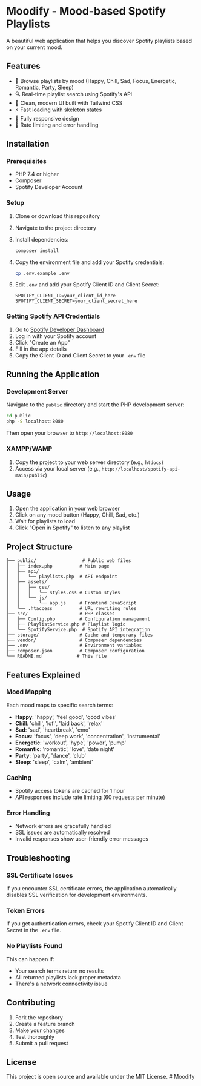 # Moodify - Mood-based Spotify Playlists

A beautiful web application that helps you discover Spotify playlists based on your current mood.

## Features

- 🎵 Browse playlists by mood (Happy, Chill, Sad, Focus, Energetic, Romantic, Party, Sleep)
- 🔍 Real-time playlist search using Spotify's API
- 🎨 Clean, modern UI built with Tailwind CSS
- ⚡ Fast loading with skeleton states
- 📱 Fully responsive design
- 🔄 Rate limiting and error handling

## Installation

### Prerequisites

- PHP 7.4 or higher
- Composer
- Spotify Developer Account

### Setup

1. Clone or download this repository
2. Navigate to the project directory
3. Install dependencies:
   ```bash
   composer install
   ```

4. Copy the environment file and add your Spotify credentials:
   ```bash
   cp .env.example .env
   ```
   
5. Edit `.env` and add your Spotify Client ID and Client Secret:
   ```env
   SPOTIFY_CLIENT_ID=your_client_id_here
   SPOTIFY_CLIENT_SECRET=your_client_secret_here
   ```

### Getting Spotify API Credentials

1. Go to [Spotify Developer Dashboard](https://developer.spotify.com/dashboard)
2. Log in with your Spotify account
3. Click "Create an App"
4. Fill in the app details
5. Copy the Client ID and Client Secret to your `.env` file

## Running the Application

### Development Server

Navigate to the `public` directory and start the PHP development server:

```bash
cd public
php -S localhost:8080
```

Then open your browser to `http://localhost:8080`

### XAMPP/WAMP

1. Copy the project to your web server directory (e.g., `htdocs`)
2. Access via your local server (e.g., `http://localhost/spotify-api-main/public`)

## Usage

1. Open the application in your web browser
2. Click on any mood button (Happy, Chill, Sad, etc.)
3. Wait for playlists to load
4. Click "Open in Spotify" to listen to any playlist

## Project Structure

```
├── public/                 # Public web files
│   ├── index.php          # Main page
│   ├── api/
│   │   └── playlists.php  # API endpoint
│   ├── assets/
│   │   ├── css/
│   │   │   └── styles.css # Custom styles
│   │   └── js/
│   │       └── app.js     # Frontend JavaScript
│   └── .htaccess          # URL rewriting rules
├── src/                   # PHP classes
│   ├── Config.php         # Configuration management
│   ├── PlaylistService.php # Playlist logic
│   └── SpotifyService.php  # Spotify API integration
├── storage/               # Cache and temporary files
├── vendor/                # Composer dependencies
├── .env                   # Environment variables
├── composer.json          # Composer configuration
└── README.md             # This file
```

## Features Explained

### Mood Mapping
Each mood maps to specific search terms:
- **Happy**: 'happy', 'feel good', 'good vibes'
- **Chill**: 'chill', 'lofi', 'laid back', 'relax'
- **Sad**: 'sad', 'heartbreak', 'emo'
- **Focus**: 'focus', 'deep work', 'concentration', 'instrumental'
- **Energetic**: 'workout', 'hype', 'power', 'pump'
- **Romantic**: 'romantic', 'love', 'date night'
- **Party**: 'party', 'dance', 'club'
- **Sleep**: 'sleep', 'calm', 'ambient'

### Caching
- Spotify access tokens are cached for 1 hour
- API responses include rate limiting (60 requests per minute)

### Error Handling
- Network errors are gracefully handled
- SSL issues are automatically resolved
- Invalid responses show user-friendly error messages

## Troubleshooting

### SSL Certificate Issues
If you encounter SSL certificate errors, the application automatically disables SSL verification for development environments.

### Token Errors
If you get authentication errors, check your Spotify Client ID and Client Secret in the `.env` file.

### No Playlists Found
This can happen if:
- Your search terms return no results
- All returned playlists lack proper metadata
- There's a network connectivity issue

## Contributing

1. Fork the repository
2. Create a feature branch
3. Make your changes
4. Test thoroughly
5. Submit a pull request

## License

This project is open source and available under the MIT License.
#   M o o d i f y  
 